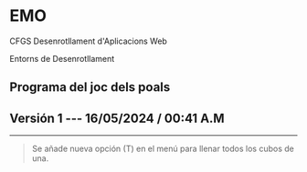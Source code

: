 # EMO

CFGS Desenrotllament d'Aplicacions Web

Entorns de Desenrotllament

## Programa del joc dels poals

## Versión 1 --- 16/05/2024 / 00:41 A.M

---

> Se añade nueva opción (T) en el menú para llenar todos los cubos de una.